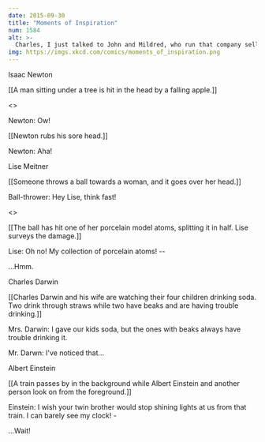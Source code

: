 ```yaml
---
date: 2015-09-30
title: "Moments of Inspiration"
num: 1584
alt: >-
  Charles, I just talked to John and Mildred, who run that company selling seeds and nuts, and their kids with MOUTHS are starving!
img: https://imgs.xkcd.com/comics/moments_of_inspiration.png
---
```

Isaac Newton

[[A man sitting under a tree is hit in the head by a falling apple.]]

<<BONK>>

Newton: Ow!

[[Newton rubs his sore head.]]

Newton: Aha!

Lise Meitner

[[Someone throws a ball towards a woman, and it goes over her head.]]

Ball-thrower: Hey Lise, think fast!

<<CRASH>>

[[The ball has hit one of her porcelain model atoms, splitting it in half. Lise surveys the damage.]]

Lise: Oh no! My collection of porcelain atoms! -- 

...Hmm.

Charles Darwin

[[Charles Darwin and his wife are watching their four children drinking soda. Two drink through straws while two have beaks and are having trouble drinking.]]

Mrs. Darwin: I gave our kids soda, but the ones with beaks always have trouble drinking it.

Mr. Darwn: I've noticed that...

Albert Einstein

[[A train passes by in the background while Albert Einstein and another person look on from the foreground.]]

Einstein: I wish your twin brother would stop shining lights at us from that train. I can barely see my clock! - 

...Wait!

